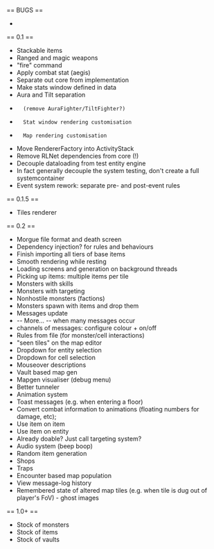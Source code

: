 == BUGS ==

- 

== 0.1 ==

- Stackable items
- Ranged and magic weapons
- 	"fire" command
- 	Apply combat stat (aegis)
- Separate out core from implementation
- 	Make stats window defined in data
- 	Aura and Tilt separation 
-		(remove AuraFighter/TiltFighter?)
-		Stat window rendering customisation
-		Map rendering customisation
- Move RendererFactory into ActivityStack
- Remove RLNet dependencies from core (!)
- Decouple dataloading from test entity engine
-	In fact generally decouple the system testing, don't create a full systemcontainer
- Event system rework: separate pre- and post-event rules

== 0.1.5 ==
- Tiles renderer

== 0.2 ==
- Morgue file format and death screen
- Dependency injection? for rules and behaviours
- Finish importing all tiers of base items
- Smooth rendering while resting
- Loading screens and generation on background threads
- Picking up items: multiple items per tile
- Monsters with skills
- 	Monsters with targeting
- Nonhostile monsters (factions)
- Monsters spawn with items and drop them
- Messages update
- 	-- More... -- when many messages occur
- 	channels of messages: configure colour + on/off
- Rules from file (for monster/cell interactions)
- "seen tiles" on the map editor
- Dropdown for entity selection
- Dropdown for cell selection
- Mouseover descriptions
- Vault based map gen
- Mapgen visualiser (debug menu)
- Better tunneler
- Animation system
- 	Toast messages (e.g. when entering a floor)
- 	Convert combat information to animations (floating numbers for damage, etc);
- Use item on item
- Use item on entity
- 	Already doable? Just call targeting system?
- Audio system (beep boop)
- Random item generation
- Shops
- Traps
- Encounter based map population
- View message-log history
- Remembered state of altered map tiles (e.g. when tile is dug out of player's FoV) - ghost images

== 1.0+ ==

- Stock of monsters
- Stock of items
- Stock of vaults
